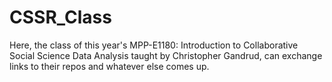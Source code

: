 # CSSR_Class
Here, the class of this year's MPP-E1180: Introduction to Collaborative Social Science Data Analysis taught by Christopher Gandrud, can exchange links to their repos and whatever else comes up.
